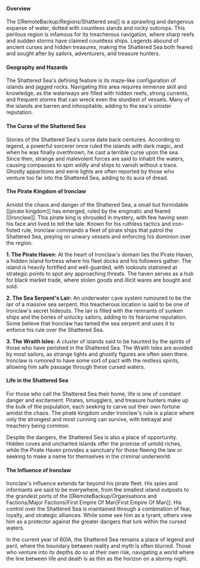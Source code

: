 #### Overview

The [[RemoteBackup/Regions/Shattered sea]] is a sprawling and dangerous expanse of water, dotted with countless slands and rocky outcrops. This perilous region is infamous for its treacherous navigation, where sharp reefs and sudden storms have claimed countless ships. Legends abound of ancient curses and hidden treasures, making the Shattered Sea both feared and sought after by sailors, adventurers, and treasure hunters.

#### Geography and Hazards

The Shattered Sea's defining feature is its maze-like configuration of islands and jagged rocks. Navigating this area requires immense skill and knowledge, as the waterways are filled with hidden reefs, strong currents, and frequent storms that can wreck even the sturdiest of vessels. Many of the islands are barren and inhospitable, adding to the sea's sinister reputation.

#### The Curse of the Shattered Sea

Stories of the Shattered Sea's curse date back centuries. According to legend, a powerful sorcerer once ruled the islands with dark magic, and when he was finally overthrown, he cast a terrible curse upon the sea. Since then, strange and malevolent forces are said to inhabit the waters, causing compasses to spin wildly and ships to vanish without a trace. Ghostly apparitions and eerie lights are often reported by those who venture too far into the Shattered Sea, adding to its aura of dread.

#### The Pirate Kingdom of Ironclaw

Amidst the chaos and danger of the Shattered Sea, a small but formidable [[pirate kingdom]] has emerged, ruled by the enigmatic and feared [[Ironclaw]]. This pirate king is shrouded in mystery, with few having seen his face and lived to tell the tale. Known for his ruthless tactics and iron-fisted rule, Ironclaw commands a fleet of pirate ships that patrol the Shattered Sea, preying on unwary vessels and enforcing his dominion over the region.

**1. The Pirate Haven:** At the heart of Ironclaw's domain lies the Pirate Haven, a hidden island fortress where his fleet docks and his followers gather. The island is heavily fortified and well-guarded, with lookouts stationed at strategic points to spot any approaching threats. The haven serves as a hub for black market trade, where stolen goods and illicit wares are bought and sold.

**2. The Sea Serpent's Lair:** An underwater cave system rumoured to be the lair of a massive sea serpent, this treacherous location is said to be one of Ironclaw's secret hideouts. The lair is filled with the remnants of sunken ships and the bones of unlucky sailors, adding to its fearsome reputation. Some believe that Ironclaw has tamed the sea serpent and uses it to enforce his rule over the Shattered Sea.

**3. The Wraith Isles:** A cluster of islands said to be haunted by the spirits of those who have perished in the Shattered Sea. The Wraith Isles are avoided by most sailors, as strange lights and ghostly figures are often seen there. Ironclaw is rumored to have some sort of pact with the restless spirits, allowing him safe passage through these cursed waters.

#### Life in the Shattered Sea

For those who call the Shattered Sea their home, life is one of constant danger and excitement. Pirates, smugglers, and treasure hunters make up the bulk of the population, each seeking to carve out their own fortune amidst the chaos. The pirate kingdom under Ironclaw's rule is a place where only the strongest and most cunning can survive, with betrayal and treachery being common.

Despite the dangers, the Shattered Sea is also a place of opportunity. Hidden coves and uncharted islands offer the promise of untold riches, while the Pirate Haven provides a sanctuary for those fleeing the law or seeking to make a name for themselves in the criminal underworld.

#### The Influence of Ironclaw

Ironclaw's influence extends far beyond his pirate fleet. His spies and informants are said to be everywhere, from the smallest island outposts to the grandest ports of the [[RemoteBackup/Organisations and Factions/Major Factions/First Empire Of Man|First Empire Of Man]]. His control over the Shattered Sea is maintained through a combination of fear, loyalty, and strategic alliances. While some see him as a tyrant, others view him as a protector against the greater dangers that lurk within the cursed waters.

In the current year of 60IA, the Shattered Sea remains a place of legend and peril, where the boundary between reality and myth is often blurred. Those who venture into its depths do so at their own risk, navigating a world where the line between life and death is as thin as the horizon on a stormy night.